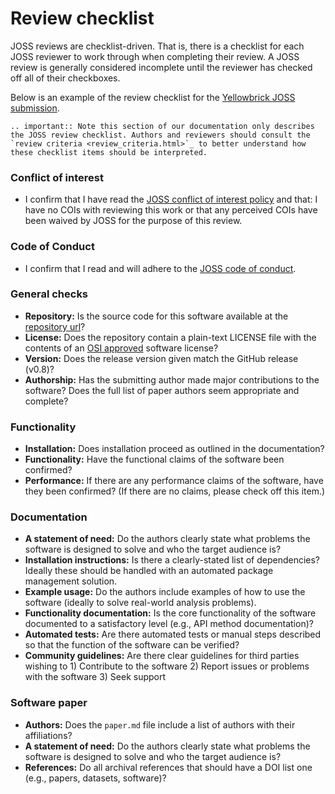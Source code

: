 Review checklist
===============

JOSS reviews are checklist-driven. That is, there is a checklist for each JOSS reviewer to work through when completing their review. A JOSS review is generally considered incomplete until the reviewer has checked off all of their checkboxes.

Below is an example of the review checklist for the [Yellowbrick JOSS submission](https://github.com/openjournals/joss-reviews/issues/1075).

```eval_rst
.. important:: Note this section of our documentation only describes the JOSS review checklist. Authors and reviewers should consult the `review criteria <review_criteria.html>`_ to better understand how these checklist items should be interpreted.
```
### Conflict of interest

- I confirm that I have read the [JOSS conflict of interest policy](reviewer_guidelines.html#joss-conflict-of-interest-policy) and that: I have no COIs with reviewing this work or that any perceived COIs have been waived by JOSS for the purpose of this review.

### Code of Conduct

- I confirm that I read and will adhere to the [JOSS code of conduct](https://joss.theoj.org/about#code_of_conduct).

### General checks

- **Repository:** Is the source code for this software available at the <a target="_blank" href="https://github.com/DistrictDataLabs/yellowbrick">repository url</a>?
- **License:** Does the repository contain a plain-text LICENSE file with the contents of an [OSI approved](https://opensource.org/licenses/alphabetical) software license?
- **Version:** Does the release version given match the GitHub release (v0.8)?
- **Authorship:** Has the submitting author made major contributions to the software? Does the full list of paper authors seem appropriate and complete?

### Functionality

- **Installation:** Does installation proceed as outlined in the documentation?
- **Functionality:** Have the functional claims of the software been confirmed?
- **Performance:** If there are any performance claims of the software, have they been confirmed? (If there are no claims, please check off this item.)

### Documentation

- **A statement of need:** Do the authors clearly state what problems the software is designed to solve and who the target audience is?
- **Installation instructions:** Is there a clearly-stated list of dependencies? Ideally these should be handled with an automated package management solution.
- **Example usage:** Do the authors include examples of how to use the software (ideally to solve real-world analysis problems).
- **Functionality documentation:** Is the core functionality of the software documented to a satisfactory level (e.g., API method documentation)?
- **Automated tests:** Are there automated tests or manual steps described so that the function of the software can be verified?
- **Community guidelines:** Are there clear guidelines for third parties wishing to 1) Contribute to the software 2) Report issues or problems with the software 3) Seek support

### Software paper

- **Authors:** Does the `paper.md` file include a list of authors with their affiliations?
- **A statement of need:** Do the authors clearly state what problems the software is designed to solve and who the target audience is?
- **References:** Do all archival references that should have a DOI list one (e.g., papers, datasets, software)?
